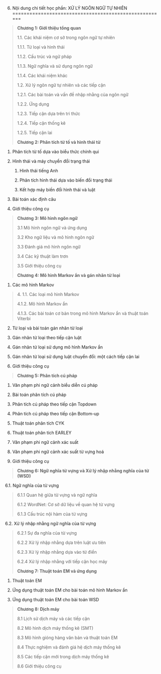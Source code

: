 6. Nội dung chi tiết học phần: XỬ LÝ NGÔN NGỮ TỰ NHIÊN
======================================================

> **Chương 1: Giới thiệu tổng quan**
>
> 1.1. Các khái niệm cơ sở trong ngôn ngữ tự nhiên
>
> 1.1.1. Từ loại và hình thái
>
> 1.1.2. Cấu trúc và ngữ pháp
>
> 1.1.3. Ngữ nghĩa và sử dụng ngôn ngữ
>
> 1.1.4. Các khái niệm khác
>
> 1.2. Xử lý ngôn ngữ tự nhiên và các tiếp cận
>
> 1.2.1. Các bài toán và vấn đề nhập nhằng của ngôn ngữ
>
> 1.2.2. Ứng dụng
>
> 1.2.3. Tiếp cận dựa trên tri thức
>
> 1.2.4. Tiếp cận thống kê
>
> 1.2.5. Tiếp cận lai
>
> **Chương 2: Phân tích từ tố và hình thái từ**

1.  Phân tích từ tố dựa vào biểu thức chính qui

2.  Hình thái và máy chuyển đổi trạng thái

    1.  Hình thái tiếng Anh

    2.  Phân tích hình thái dựa vào biến đổi trạng thái

    3.  Kết hợp máy biến đổi hình thái và luật

3.  Bài toán xác định câu

4.  Giới thiệu công cụ

> **Chương 3: Mô hình ngôn ngữ**
>
> 3.1 Mô hình ngôn ngữ và ứng dụng
>
> 3.2 Kho ngữ liệu và mô hình ngôn ngữ
>
> 3.3 Đánh giá mô hình ngôn ngữ
>
> 3.4 Các kỹ thuật làm trơn
>
> 3.5 Giới thiệu công cụ
>
> **Chương 4: Mô hình Markov ẩn và gán nhãn từ loại**

1.  Các mô hình Markov

> 4\. 1.1. Các loại mô hình Markov
>
> 4.1.2. Mô hình Markov ẩn
>
> 4.1.3. Các bài toán cơ bản trong mô hình Markov ẩn và thuật toán
> Viterbi

2.  Từ loại và bài toán gán nhãn từ loại

3.  Gán nhãn từ loại theo tiếp cận luật

4.  Gán nhãn từ loại sử dụng mô hình Markov ẩn

5.  Gán nhãn từ loại sử dụng luật chuyển đổi: một cách tiếp cận lai

6.  Giới thiệu công cụ

> **Chương 5: Phân tích cú pháp**

1.  Văn phạm phi ngữ cảnh biểu diễn cú pháp

2.  Bài toán phân tích cú pháp

3.  Phân tích cú pháp theo tiếp cận Topdown

4.  Phân tích cú pháp theo tiếp cận Bottom-up

5.  Thuật toán phân tích CYK

6.  Thuật toán phân tích EARLEY

7.  Văn phạm phi ngữ cảnh xác suất

8.  Văn phạm phi ngữ cảnh xác suất từ vựng hoá

9.  Giới thiệu công cụ

> **Chương 6: Ngữ nghĩa từ vựng và Xử lý nhập nhằng nghĩa của từ (WSD)**

6.1. Ngữ nghĩa của từ vựng

> 6.1.1 Quan hệ giữa từ vựng và ngữ nghĩa
>
> 6.1.2 WordNet: Cơ sở dữ liệu về quan hệ từ vựng
>
> 6.1.3 Cấu trúc nội hàm của từ vựng

6.2. Xử lý nhập nhằng ngữ nghĩa của từ vựng

> 6.2.1 Sự đa nghĩa của từ vựng
>
> 6.2.2 Xử lý nhập nhằng dựa trên luật ưu tiên
>
> 6.2.3 Xử lý nhập nhằng dựa vào từ điển
>
> 6.2.4 Xử lý nhập nhằng với tiếp cận học máy
>
> **Chương 7: Thuật toán EM và ứng dụng**

1.  Thuật toán EM

2.  Ứng dụng thuật toán EM cho bài toán mô hình Markov ẩn

3.  Ứng dụng thuật toán EM cho bài toán WSD

> **Chương 8: Dịch máy**
>
> 8.1 Lịch sử dịch máy và các tiếp cận
>
> 8.2 Mô hình dịch máy thống kê (SMT)
>
> 8.3 Mô hình gióng hàng văn bản và thuật toán EM
>
> 8.4 Thực nghiệm và đánh giá hệ dịch máy thống kê
>
> 8.5 Các tiếp cận mới trong dịch máy thống kê
>
> 8.6 Giới thiệu công cụ

